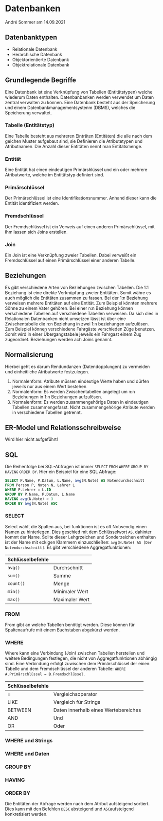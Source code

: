# Datenbanken
André Sommer am 14.09.2021

## Datenbanktypen

- Relationale Datenbank
- Herarchische Datenbank
- Objektorientierte Datenbank
- Objektrelationale Datenbank

## Grundlegende Begriffe

Eine Datenbank ist eine Verknüpfung von Tabellen (Entitätstypen) welche wiederum Daten enthalten. Datenbanbanken werden verwendet um Daten zentral verwalten zu können. Eine Datenbank besteht aus der Speicherung und einem Datenbankmanagementsystenm (DBMS), welches die Speicherung verwaltet.

### Tabelle (Entitätstyp)

Eine Tabelle besteht aus mehreren Einträten (Entitäten) die alle nach dem geichen Muster aufgebaut sind, sie Definieren die Atributetypen und Atributnamen. Die Anzahl dieser Entitäten nennt man Entitätsmenge.

### Entität

Eine Entität hat einen eindeutigen Primärshlüssel und ein oder mehrere Atributwerte, welche im Entitätstyp definiert sind.

### Primärschlüssel

Der Primärschlüssel ist eine Identifikationsnummer. Anhand dieser kann die Entität identifiziert werden.

### Fremdschlüssel

Der Fremdschlüssel ist ein Verweis auf einen anderen Primärschlüssel, mit ihm lassen sich Joins erstellen.

### Join

Ein Join ist eine Verknüpfung zweier Tabellen. Dabei verweißt ein Fremdschlüssel auf einen Primärschlüssel einer anderen Tabelle.

## Beziehungen

Es gibt verschiedene Arten von Beziehungen zwischen Tabellen. Die 1:1 Beziehung ist eine direkte Verknüpfung zweier Entitäten. Somit währe es auch möglich die Entitäten zusammen zu fassen. Bei der 1:n Beziehung verweisen mehrere Entitäten auf eine Entität. Zum Beispiel könnten mehrere Söhne zu einem Vater gehören. Bei einer n:n Beziehung können verschiedene Tabellen auf verschiedene Tabellen verweisen. Da sich dies in Relationalen Datenbanken nicht umsetzen lässt ist über eine Zwischentabelle die n:n Beziehung in zwei 1:n beziehungen aufzulösen. Zum Beispiel können verschiedene Fahrgäste verschieden Züge benutzen. Somit wird in einer Übergangstabele jeweils ein Fahrgast einem Zug zugeordnet. Beziehungen werden ach Joins genannt.

## Normalisierung

Hierbei geht es darum Rendundanzen (Datendopplungen) zu vermeiden und einheitliche Atributwerte festzulegen.

1. Normalenform: Atribute müssen eindeutige Werte haben und dürfen jeweils nur aus einem Wert bestehen. 
2. Normalenform: Es werden Zwischentabellen angelegt um n:n Beziehungen in 1:n Beziehungen aufzulösen.
3. Normalenform: Es werden zusammengehörige Daten in eindeutigen Tabellen zusammengefasst. Nicht zusammengehörige Atribute werden in verschiedene Tabellen getrennt.

## ER-Model und Relationsschreibweise

Wird hier nicht aufgeführt!

## SQL

Die Reihenfolge bei SQL-Abfragen ist immer `SELECT` `FROM` `WHERE` `GROUP BY` `HAVING` `ORDER BY`. Hier ein Beispiel für eine SQL Abfrage:

```sql
SELECT P.Name, P.Datum, L.Name, avg(N.Note) AS Notendurchschnitt
FROM Person P, Noten N, Lehrer L
WHERE P.Lehrer = L.ID
GROUP BY P.Name, P.Datum, L.Name
HAVING avg(N.Note) > 3
ORDER BY avg(N.Note) ASC
```

### SELECT

Select wählt die Spalten aus, bei funktionen ist es oft Notwendig einen Namen zu hinterlegen. Dies geschied mit dem Schlüsselwort `AS`, dahinter kommt der Name. Sollte dieser Lehgrzeichen und Sonderzeichen enthalten ist der Name mit eckigen Klammern einzuschließen: `avg(N.Note) AS [Der Notendurchschnitt]`. Es gibt verschiedene Aggregatfunktionen:

|Schlüsselbefehle||
|---|---|
|`avg()`|Durchschnitt|
|`sum()`|Summe|
|`count()`|Menge|
|`min()`|Minimaler Wert|
|`max()`|Maximaler Wert|

### FROM

From gibt an welche Tabellen benötigt werden. Diese können für Spaltenaufrufe mit einem Buchstaben abgekürzt werden.

### WHERE

Where kann eine Verbindung (Join) zwischen Tabellen herstellen und weitere Bedingungen festlegen, die nicht von Aggregatfunktionen abhängig sind. Eine Verbindung erfolgt zuwischen dem Primärschlüssel der einen Tabelle und dem Fremdschlüssel der anderen Tabelle: `WHERE A.Primärschlüssel = B.Fremdschlüssel`.

|Schlüsselbefehle||
|---|---|
|=|Vergleichsoperator|
|LIKE|Vergleich für Strings|
|BETWEEN|Daten innerhalb eines Wertebereiches|
|AND|Und|
|OR|Oder|

### WHERE und Strings

### WHERE und Daten

### GROUP BY

### HAVING

### ORDER BY

Die Entitäten der Abfrage werden nach dem Atribut aufsteigend sortiert. Dies kann mit den Befehlen `DESC` absteigend und `ASC`aufsteigend konkretisiert werden.
